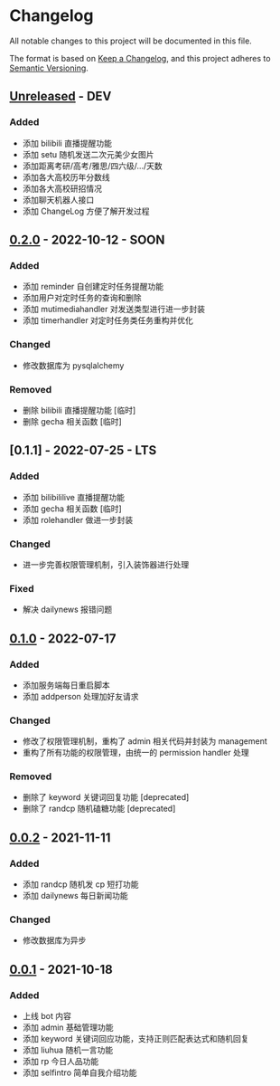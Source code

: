 # Changelog

All notable changes to this project will be documented in this file.

The format is based on [Keep a Changelog](https://keepachangelog.com/en/1.0.0/),
and this project adheres to [Semantic Versioning](https://semver.org/spec/v2.0.0.html).

## [Unreleased] - DEV

### Added 

- 添加 bilibili 直播提醒功能
- 添加 setu 随机发送二次元美少女图片
- 添加距离考研/高考/雅思/四六级/.../天数
- 添加各大高校历年分数线
- 添加各大高校研招情况
- 添加聊天机器人接口
- 添加 ChangeLog 方便了解开发过程

## [0.2.0] - 2022-10-12 - SOON

### Added

- 添加 reminder 自创建定时任务提醒功能
- 添加用户对定时任务的查询和删除
- 添加 mutimediahandler 对发送类型进行进一步封装
- 添加 timerhandler 对定时任务类任务重构并优化

### Changed

- 修改数据库为 pysqlalchemy

### Removed

- 删除 bilibili 直播提醒功能 [临时]
- 删除 gecha 相关函数 [临时]

## [0.1.1] - 2022-07-25 - LTS

### Added

- 添加 bilibililive 直播提醒功能
- 添加 gecha 相关函数 [临时]
- 添加 rolehandler 做进一步封装

### Changed

- 进一步完善权限管理机制，引入装饰器进行处理

### Fixed

- 解决 dailynews 报错问题

## [0.1.0] - 2022-07-17

### Added

- 添加服务端每日重启脚本
- 添加 addperson 处理加好友请求

### Changed

- 修改了权限管理机制，重构了 admin 相关代码并封装为 management
- 重构了所有功能的权限管理，由统一的 permission handler 处理

### Removed

- 删除了 keyword 关键词回复功能 [deprecated]
- 删除了 randcp 随机磕糖功能 [deprecated]

## [0.0.2] - 2021-11-11

### Added

- 添加 randcp 随机发 cp 短打功能
- 添加 dailynews 每日新闻功能

### Changed

- 修改数据库为异步

## [0.0.1] - 2021-10-18

### Added

- 上线 bot 内容
- 添加 admin 基础管理功能
- 添加 keyword 关键词回应功能，支持正则匹配表达式和随机回复
- 添加 liuhua 随机一言功能
- 添加 rp 今日人品功能
- 添加 selfintro 简单自我介绍功能

[unreleased]: https://github.com/olivierlacan/keep-a-changelog/compare/v1.1.0...HEAD
[1.1.0]: https://github.com/olivierlacan/keep-a-changelog/compare/v1.0.0...v1.1.0
[1.0.0]: https://github.com/olivierlacan/keep-a-changelog/compare/v0.3.0...v1.0.0
[0.3.0]: https://github.com/olivierlacan/keep-a-changelog/compare/v0.2.0...v0.3.0
[0.2.0]: https://github.com/olivierlacan/keep-a-changelog/compare/v0.1.0...v0.2.0
[0.1.0]: https://github.com/olivierlacan/keep-a-changelog/compare/v0.0.8...v0.1.0
[0.0.8]: https://github.com/olivierlacan/keep-a-changelog/compare/v0.0.7...v0.0.8
[0.0.7]: https://github.com/olivierlacan/keep-a-changelog/compare/v0.0.6...v0.0.7
[0.0.6]: https://github.com/olivierlacan/keep-a-changelog/compare/v0.0.5...v0.0.6
[0.0.5]: https://github.com/olivierlacan/keep-a-changelog/compare/v0.0.4...v0.0.5
[0.0.4]: https://github.com/olivierlacan/keep-a-changelog/compare/v0.0.3...v0.0.4
[0.0.3]: https://github.com/olivierlacan/keep-a-changelog/compare/v0.0.2...v0.0.3
[0.0.2]: https://github.com/olivierlacan/keep-a-changelog/compare/v0.0.1...v0.0.2
[0.0.1]: https://github.com/olivierlacan/keep-a-changelog/releases/tag/v0.0.1